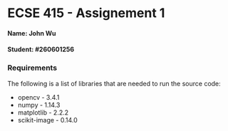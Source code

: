 # ECSE 415 - Assignement 1

#### Name: John Wu
#### Student: #260601256

### Requirements

The following is a list of libraries that are needed to run the source code:


* opencv - 3.4.1
* numpy - 1.14.3
* matplotlib - 2.2.2
* scikit-image - 0.14.0
